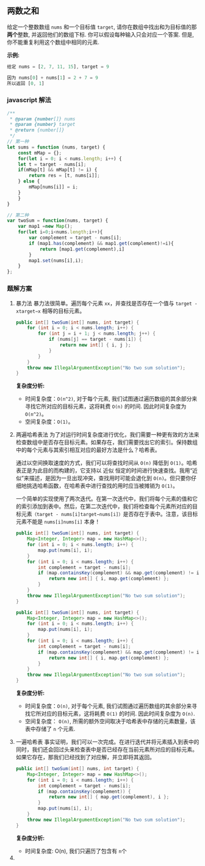 ## 两数之和
给定一个整数数组 `nums` 和一个目标值 `target`, 请你在数组中找出和为目标值的那 **两个**整数, 并返回他们的数组下标.
你可以假设每种输入只会对应一个答案. 但是, 你不能重复利用这个数组中相同的元素.

**示例:**
```js
给定 nums = [2, 7, 11, 15], target = 9

因为 nums[0] + nums[1] = 2 + 7 = 9
所以返回 [0, 1]
```

### javascript 解法

```js
/**
 * @param {number[]} nums
 * @param {number} target
 * @return {number[]}
 */
// 第一种
let sums = function (nums, target) {
    const mMap = {};
    for(let i = 0; i < nums.length; i++) {
	let t = target - nums[i];
	if(mMap[t] && mMap[t] != i) {
	    return res = [t, nums[i]];
	} else {
	    mMap[nums[i]] = i;
	}
    }
}

// 第二种
var twoSum = function(nums, target) {
    var map1 =new Map();
    for(let i=0;i<nums.length;i++){
        var complement = target - nums[i];
        if (map1.has(complement) && map1.get(complement)!=i){
            return [map1.get(complement),i]
        }
        map1.set(nums[i],i);
    } 
};
```


### 题解方案

1. 暴力法
   暴力法很简单。遍历每个元素 `xx`，并查找是否存在一个值与 `target - xtarget−x` 相等的目标元素。
   ```java
   public int[] twoSum(int[] nums, int target) {
       for (int i = 0; i < nums.length; i++) {
           for (int j = i + 1; j < nums.length; j++) {
               if (nums[j] == target - nums[i]) {
                   return new int[] { i, j };
               }
           }
       }
       throw new IllegalArgumentException("No two sum solution");
   }
   ```
   **复杂度分析:**
   - 时间复杂度：`O(n^2)`, 对于每个元素, 我们试图通过遍历数组的其余部分来寻找它所对应的目标元素，这将耗费 `O(n)` 的时间. 因此时间复杂度为 `O(n^2)`。
   - 空间复杂度：`O(1)`。 

2. 两遍哈希表法
   为了对运行时间复杂度进行优化，我们需要一种更有效的方法来检查数组中是否存在目标元素。如果存在，我们需要找出它的索引。保持数组中的每个元素与其索引相互对应的最好方法是什么？哈希表。

   通过以空间换取速度的方式，我们可以将查找时间从 `O(n)` 降低到 `O(1)`。哈希表正是为此目的而构建的，它支持以 近似 恒定的时间进行快速查找。我用“近似”来描述，是因为一旦出现冲突，查找用时可能会退化到 `O(n)`。但只要你仔细地挑选哈希函数，在哈希表中进行查找的用时应当被摊销为 `O(1)`。

   一个简单的实现使用了两次迭代。在第一次迭代中，我们将每个元素的值和它的索引添加到表中。然后，在第二次迭代中，我们将检查每个元素所对应的目标元素`（target - nums[i]target−nums[i]）`是否存在于表中。注意，该目标元素不能是 `nums[i]nums[i]` 本身！

   ```java
   public int[] twoSum(int[] nums, int target) {
       Map<Integer, Integer> map = new HashMap<>();
       for (int i = 0; i < nums.length; i++) {
           map.put(nums[i], i);
       }
       for (int i = 0; i < nums.length; i++) {
           int complement = target - nums[i];
           if (map.containsKey(complement) && map.get(complement) != i) {
               return new int[] { i, map.get(complement) };
           }
       }
       throw new IllegalArgumentException("No two sum solution");
   }
   ```

   ```java
   public int[] twoSum(int[] nums, int target) {
       Map<Integer, Integer> map = new HashMap<>();
       for (int i = 0; i < nums.length; i++) {
           map.put(nums[i], i);
       }
       for (int i = 0; i < nums.length; i++) {
           int complement = target - nums[i];
           if (map.containsKey(complement) && map.get(complement) != i) {
               return new int[] { i, map.get(complement) };
           }
       }
       throw new IllegalArgumentException("No two sum solution");
   }
   ```

   **复杂度分析:**
   - 时间复杂度：`O(n)`, 对于每个元素, 我们试图通过遍历数组的其余部分来寻找它所对应的目标元素，这将耗费 `O(1)` 的时间. 因此时间复杂度为 `O(n)`.
   - 空间复杂度： `O(n)`, 所需的额外空间取决于哈希表中存储的元素数量，该表中存储了 `n` 个元素.

3. 一遍哈希表
   事实证明，我们可以一次完成。在进行迭代并将元素插入到表中的同时，我们还会回过头来检查表中是否已经存在当前元素所对应的目标元素。如果它存在，那我们已经找到了对应解，并立即将其返回。

   ```java
   public int[] twoSum(int[] nums, int target) {
       Map<Integer, Integer> map = new HashMap<>();
       for (int i = 0; i < nums.length; i++) {
           int complement = target - nums[i];
           if (map.containsKey(complement)) {
               return new int[] { map.get(complement), i };
           }
           map.put(nums[i], i);
       }
       throw new IllegalArgumentException("No two sum solution");
   }
   ```
   
   **复杂度分析:**
   - 时间复杂度: O(n), 我们只遍历了包含有 `n`个

4. 



